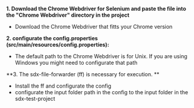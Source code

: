**1. Download the Chrome Webdriver for Selenium and paste the file into the "Chrome Webdriver" directory in the project**
- Download the Chrome Webdriver that fitts your Chrome version


**2. configurate the config.properties (src/main/resources/config.properties):**
- The default path to the Chrome Webdriver is for Unix. If you are using Windows you might need to configurate that path 


**3. The sdx-file-forwarder (ff) is necessary for execution. **
- Install the ff and configurate the config
- configurate the input folder path in the config to the input folder in the sdx-test-project


